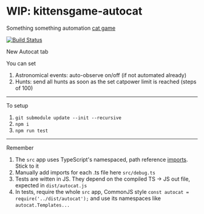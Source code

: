 # WIP: kittensgame-autocat
Something something automation [cat game](https://kittensgame.com/web/)

[![Build Status](https://travis-ci.com/micheledurante/kittensgame-autocat.svg?branch=main)](https://travis-ci.com/micheledurante/kittensgame-autocat)

New Autocat tab

You can set
1. Astronomical events: auto-observe on/off (if not automated already)
1. Hunts: send all hunts as soon as the set catpower limit is reached (steps of 100)

---

To setup
1. `git submodule update --init --recursive`
1. `npm i`
1. `npm run test`

---

Remember
1. The `src` app uses TypeScript's namespaced, path reference [imports](https://www.typescriptlang.org/docs/handbook/namespaces.html#splitting-across-files). Stick to it
1. Manually add imports for each .ts file here `src/debug.ts`
1. Tests are witten in JS. They depend on the compiled TS -> JS out file, expected in `dist/autocat.js`
1. In tests, require the whole `src` app, CommonJS style `const autocat = require('../dist/autocat');` and use its namespaces like `autocat.Templates...`
